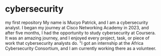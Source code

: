 # cybersecurity
my first  repository
My name is Mucyo Patrick, and I am a cybersecurity analyst. I began my journey at Cisco Networking Academy in 2023, and after five months, I had the opportunity to study cybersecurity at Coursera. It was an amazing journey, and I enjoyed every project, task, or piece of work that cybersecurity analysts do. "I got an internship at the Africa Cybersecurity Consortium, and I am currently working there as a volunteer.
